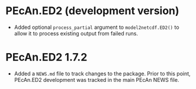 # PEcAn.ED2 (development version)

* Added optional `process_partial` argument to `model2netcdf.ED2()` to allow it to process existing output from failed runs.

# PEcAn.ED2 1.7.2

* Added a `NEWS.md` file to track changes to the package. Prior to this point, PEcAn.ED2 development was tracked in the main PEcAn NEWS file.
